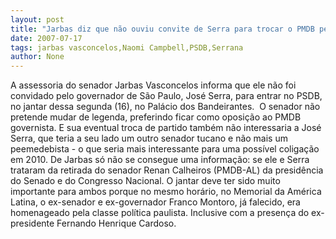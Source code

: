 ```yaml
---
layout: post
title: "Jarbas diz que não ouviu convite de Serra para trocar o PMDB pelo PSDB "
date: 2007-07-17
tags: jarbas vasconcelos,Naomi Campbell,PSDB,Serrana
author: None
---
```

A assessoria do senador Jarbas Vasconcelos informa que ele n&atilde;o foi convidado&nbsp;pelo governador de S&atilde;o Paulo, Jos&eacute; Serra, para entrar no PSDB, no jantar dessa segunda (16), no Pal&aacute;cio dos Bandeirantes.&nbsp;
O senador n&atilde;o pretende&nbsp;mudar de legenda, preferindo ficar como oposi&ccedil;&atilde;o ao PMDB governista. E&nbsp;sua eventual&nbsp;troca de partido tamb&eacute;m n&atilde;o interessaria&nbsp;a Jos&eacute; Serra, que teria a seu lado um outro senador tucano e n&atilde;o mais um peemedebista - o que seria mais interessante para uma poss&iacute;vel coliga&ccedil;&atilde;o em 2010.
De Jarbas s&oacute; n&atilde;o se consegue uma informa&ccedil;&atilde;o: se ele e Serra trataram da&nbsp;retirada do senador Renan Calheiros (PMDB-AL) da presid&ecirc;ncia do Senado e do Congresso Nacional.
O&nbsp;jantar deve ter sido muito importante para ambos porque no mesmo hor&aacute;rio, no Memorial da Am&eacute;rica Latina, o ex-senador e ex-governador Franco Montoro, j&aacute; falecido, era homenageado pela classe pol&iacute;tica paulista. Inclusive com a presen&ccedil;a do ex-presidente Fernando Henrique Cardoso. 